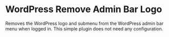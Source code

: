# WordPress Remove Admin Bar Logo

Removes the WordPress logo and submenu from the WordPress admin bar menu when
logged in. This simple plugin does not need any configuration.
